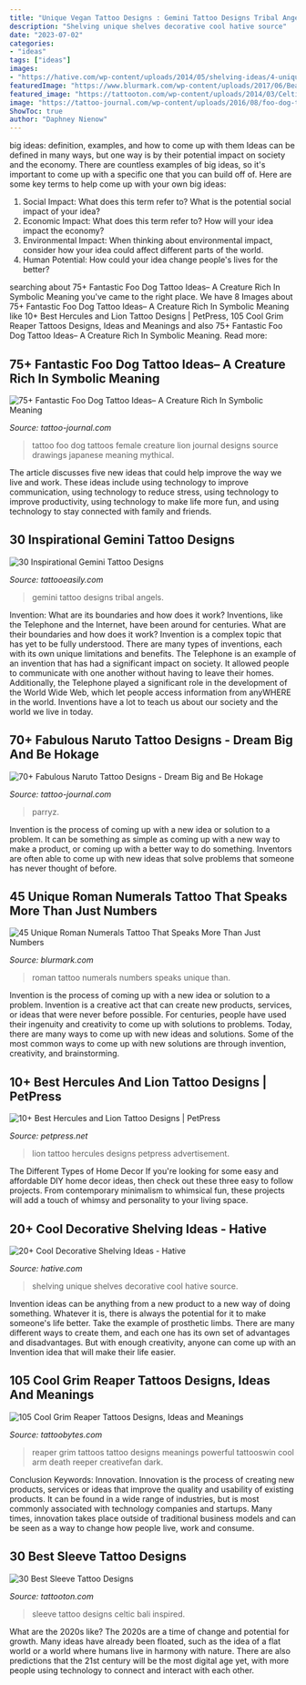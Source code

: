 ```yaml
---
title: "Unique Vegan Tattoo Designs : Gemini Tattoo Designs Tribal Angels"
description: "Shelving unique shelves decorative cool hative source"
date: "2023-07-02"
categories:
- "ideas"
tags: ["ideas"]
images:
- "https://hative.com/wp-content/uploads/2014/05/shelving-ideas/4-unique-shelves-ideas.jpg"
featuredImage: "https://www.blurmark.com/wp-content/uploads/2017/06/Beautiful-Roman-Numerals-Tattoo.jpg"
featured_image: "https://tattooton.com/wp-content/uploads/2014/03/Celtic-and-bali-inspired-sleeve.jpg"
image: "https://tattoo-journal.com/wp-content/uploads/2016/08/foo-dog-tattoo48-650x650.jpg"
ShowToc: true
author: "Daphney Nienow"
---
```



big ideas: definition, examples, and how to come up with them
Ideas can be defined in many ways, but one way is by their potential impact on society and the economy. There are countless examples of big ideas, so it's important to come up with a specific one that you can build off of. Here are some key terms to help come up with your own big ideas:
1. Social Impact: What does this term refer to? What is the potential social impact of your idea?  
2. Economic Impact: What does this term refer to? How will your idea impact the economy?  
3. Environmental Impact: When thinking about environmental impact, consider how your idea could affect different parts of the world. 
4. Human Potential: How could your idea change people's lives for the better?

	

		
searching about 75+ Fantastic Foo Dog Tattoo Ideas– A Creature Rich In Symbolic Meaning you've came to the right place. We have 8 Images about 75+ Fantastic Foo Dog Tattoo Ideas– A Creature Rich In Symbolic Meaning like 10+ Best Hercules and Lion Tattoo Designs | PetPress, 105 Cool Grim Reaper Tattoos Designs, Ideas and Meanings and also 75+ Fantastic Foo Dog Tattoo Ideas– A Creature Rich In Symbolic Meaning. Read more:
		
    
## 75+ Fantastic Foo Dog Tattoo Ideas– A Creature Rich In Symbolic Meaning

<img loading=lazy src="https://tattoo-journal.com/wp-content/uploads/2016/08/foo-dog-tattoo48-650x650.jpg" onerror="this.onerror=null;this.src='https://tse4.mm.bing.net/th?id=OIP.9R3HmvtRhL_rF9PeuOZrCgHaHa&amp;pid=15.1';" alt="75+ Fantastic Foo Dog Tattoo Ideas– A Creature Rich In Symbolic Meaning">

_Source: tattoo-journal.com_

>tattoo foo dog tattoos female creature lion journal designs source drawings japanese meaning mythical. 

	

The article discusses five new ideas that could help improve the way we live and work. These ideas include using technology to improve communication, using technology to reduce stress, using technology to improve productivity, using technology to make life more fun, and using technology to stay connected with family and friends.

    
## 30 Inspirational Gemini Tattoo Designs

<img loading=lazy src="http://www.tattooeasily.com/wp-content/uploads/2014/06/url-7.jpg" onerror="this.onerror=null;this.src='https://tse3.mm.bing.net/th?id=OIP.XLzXG6P_rEbq9w1kr5F-ogHaJz&amp;pid=15.1';" alt="30 Inspirational Gemini Tattoo Designs">

_Source: tattooeasily.com_

>gemini tattoo designs tribal angels. 

	

Invention: What are its boundaries and how does it work?
Inventions, like the Telephone and the Internet, have been around for centuries. What are their boundaries and how does it work? Invention is a complex topic that has yet to be fully understood. There are many types of inventions, each with its own unique limitations and benefits. The Telephone is an example of an invention that has had a significant impact on society. It allowed people to communicate with one another without having to leave their homes. Additionally, the Telephone played a significant role in the development of the World Wide Web, which let people access information from anyWHERE in the world. Inventions have a lot to teach us about our society and the world we live in today.

    
## 70+ Fabulous Naruto Tattoo Designs - Dream Big And Be Hokage

<img loading=lazy src="https://tattoo-journal.com/wp-content/uploads/2016/08/naruto-tattoo24-650x650.jpg" onerror="this.onerror=null;this.src='https://tse3.mm.bing.net/th?id=OIP.RCkotojAzEqcbPupVamDkwHaHa&amp;pid=15.1';" alt="70+ Fabulous Naruto Tattoo Designs - Dream Big and Be Hokage">

_Source: tattoo-journal.com_

>parryz. 

	

Invention is the process of coming up with a new idea or solution to a problem. It can be something as simple as coming up with a new way to make a product, or coming up with a better way to do something. Inventors are often able to come up with new ideas that solve problems that someone has never thought of before.

    
## 45 Unique Roman Numerals Tattoo That Speaks More Than Just Numbers

<img loading=lazy src="https://www.blurmark.com/wp-content/uploads/2017/06/Beautiful-Roman-Numerals-Tattoo.jpg" onerror="this.onerror=null;this.src='https://tse1.mm.bing.net/th?id=OIP.tLi8qGr2FNGcBt4T5wPKKAHaFj&amp;pid=15.1';" alt="45 Unique Roman Numerals Tattoo That Speaks More Than Just Numbers">

_Source: blurmark.com_

>roman tattoo numerals numbers speaks unique than. 

	

Invention is the process of coming up with a new idea or solution to a problem. Invention is a creative act that can create new products, services, or ideas that were never before possible. For centuries, people have used their ingenuity and creativity to come up with solutions to problems. Today, there are many ways to come up with new ideas and solutions. Some of the most common ways to come up with new solutions are through invention, creativity, and brainstorming.

    
## 10+ Best Hercules And Lion Tattoo Designs | PetPress

<img loading=lazy src="https://cdn.petpress.net/wp-content/uploads/2020/04/12003029/hercules-lion-tattoo-scaled.jpg" onerror="this.onerror=null;this.src='https://tse1.mm.bing.net/th?id=OIP.FjZ2KTODUcuiNwxuDgNI6QHaLG&amp;pid=15.1';" alt="10+ Best Hercules and Lion Tattoo Designs | PetPress">

_Source: petpress.net_

>lion tattoo hercules designs petpress advertisement. 

	

The Different Types of Home Decor
If you're looking for some easy and affordable DIY home decor ideas, then check out these three easy to follow projects. From contemporary minimalism to whimsical fun, these projects will add a touch of whimsy and personality to your living space.

    
## 20+ Cool Decorative Shelving Ideas - Hative

<img loading=lazy src="https://hative.com/wp-content/uploads/2014/05/shelving-ideas/4-unique-shelves-ideas.jpg" onerror="this.onerror=null;this.src='https://tse3.mm.bing.net/th?id=OIP.cr-kSBtxpn0a0KKdZxe5MwHaH5&amp;pid=15.1';" alt="20+ Cool Decorative Shelving Ideas - Hative">

_Source: hative.com_

>shelving unique shelves decorative cool hative source. 

	

Invention ideas can be anything from a new product to a new way of doing something. Whatever it is, there is always the potential for it to make someone's life better. Take the example of prosthetic limbs. There are many different ways to create them, and each one has its own set of advantages and disadvantages. But with enough creativity, anyone can come up with an Invention idea that will make their life easier.

    
## 105 Cool Grim Reaper Tattoos Designs, Ideas And Meanings

<img loading=lazy src="https://www.tattoobytes.com/wp-content/uploads/2016/12/The-Grim-Reaper-Tattoo-on-Arm.jpg" onerror="this.onerror=null;this.src='https://tse4.mm.bing.net/th?id=OIP.WHonh5jfaYvZuZQgiHSjpwHaJ4&amp;pid=15.1';" alt="105 Cool Grim Reaper Tattoos Designs, Ideas and Meanings">

_Source: tattoobytes.com_

>reaper grim tattoos tattoo designs meanings powerful tattooswin cool arm death reeper creativefan dark. 

	

Conclusion
Keywords: Innovation.
Innovation is the process of creating new products, services or ideas that improve the quality and usability of existing products. It can be found in a wide range of industries, but is most commonly associated with technology companies and startups. Many times, innovation takes place outside of traditional business models and can be seen as a way to change how people live, work and consume.

    
## 30 Best Sleeve Tattoo Designs

<img loading=lazy src="https://tattooton.com/wp-content/uploads/2014/03/Celtic-and-bali-inspired-sleeve.jpg" onerror="this.onerror=null;this.src='https://tse4.mm.bing.net/th?id=OIP.RLwAlaDD_RjM1m9SAnSUBQHaQC&amp;pid=15.1';" alt="30 Best Sleeve Tattoo Designs">

_Source: tattooton.com_

>sleeve tattoo designs celtic bali inspired. 

	

What are the 2020s like?
The 2020s are a time of change and potential for growth. Many ideas have already been floated, such as the idea of a flat world or a world where humans live in harmony with nature. There are also predictions that the 21st century will be the most digital age yet, with more people using technology to connect and interact with each other.

